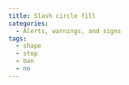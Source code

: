 ```yaml
---
title: Slash circle fill
categories:
  - Alerts, warnings, and signs
tags:
  - shape
  - stop
  - ban
  - no
---
```

